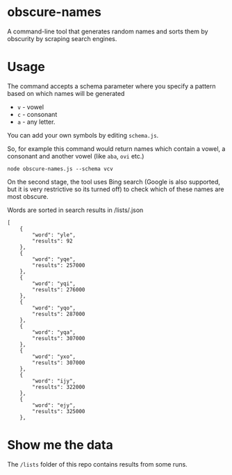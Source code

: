 obscure-names
===
A command-line tool that generates random names and sorts them by obscurity by scraping search engines.

Usage
===

The command accepts a schema parameter where you specify a pattern based on which names will be generated

- `v` - vowel
- `c` - consonant
- `a` - any letter.

You can add your own symbols by editing `schema.js`.


So, for example this command would return names which contain a vowel, a consonant and another vowel (like `aba`, `ovi` etc.)

```
node obscure-names.js --schema vcv
```

On the second stage, the tool uses Bing search (Google is also supported, but it is very restrictive so its turned off) to check which of these names are most obscure.

Words are sorted in search results in /lists/<pattern>.json

```
[
    {
        "word": "yle",
        "results": 92
    },
    {
        "word": "yqe",
        "results": 257000
    },
    {
        "word": "yqi",
        "results": 276000
    },
    {
        "word": "yqo",
        "results": 287000
    },
    {
        "word": "yqa",
        "results": 307000
    },
    {
        "word": "yxo",
        "results": 307000
    },
    {
        "word": "ijy",
        "results": 322000
    },
    {
        "word": "ejy",
        "results": 325000
    },
```
Show me the data
===

The `/lists` folder of this repo contains results from some runs.

